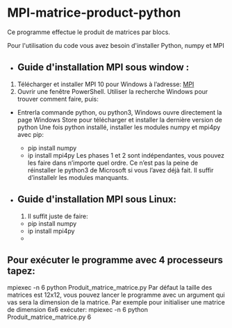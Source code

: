 # MPI-matrice-product-python
Ce programme effectue le produit de matrices par blocs.

Pour l'utilisation du code vous avez besoin d'installer Python, numpy et MPI 
- ## Guide d'installation MPI sous window : 
1) Télécharger et installer MPI 10 pour Windows à l’adresse: [MPI](https://www.microsoft.com/en-us/download/details.aspx?id=57467)
2) Ouvrir une fenêtre PowerShell. Utiliser la recherche Windows pour trouver comment faire,  puis:
  - Entrerla commande python, ou python3, Windows ouvre directement la page Windows Store pour télécharger et installer la dernière version de python
  Une fois python installé, installer les modules numpy et mpi4py avec pip:
    - pip install numpy
    - ip install mpi4py
Les phases 1 et 2 sont indépendantes, vous pouvez les faire dans n’importe quel ordre. Ce n’est pas la peine de réinstaller le python3 de Microsoft si vous l’avez déjà fait. Il suffir d’installelr les modules manquants.

- ## Guide d'installation MPI sous Linux:
  1) Il suffit juste de faire:
    - pip install numpy
    - ip install mpi4py
    - 
## Pour exécuter le programme avec 4 processeurs tapez:
mpiexec -n 6 python Produit_matrice_matrice.py
Par défaut la taille des matrices est 12x12, vous pouvez lancer le programme avec un argument qui vas sera la dimension de la matrice.
Par exemple pour initialiser une matrice de dimension 6x6 exécuter:
  mpiexec -n 6 python Produit_matrice_matrice.py 6
  
